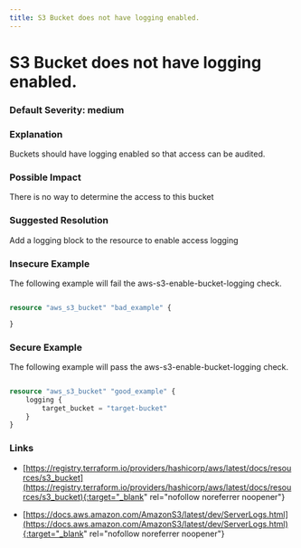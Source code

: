 ```yaml
---
title: S3 Bucket does not have logging enabled.
---
```


# S3 Bucket does not have logging enabled.

### Default Severity: <span class="severity medium">medium</span>

### Explanation

Buckets should have logging enabled so that access can be audited.

### Possible Impact
There is no way to determine the access to this bucket

### Suggested Resolution
Add a logging block to the resource to enable access logging


### Insecure Example

The following example will fail the aws-s3-enable-bucket-logging check.
```terraform

resource "aws_s3_bucket" "bad_example" {

}

```



### Secure Example

The following example will pass the aws-s3-enable-bucket-logging check.
```terraform

resource "aws_s3_bucket" "good_example" {
	logging {
		target_bucket = "target-bucket"
	}
}

```



### Links


- [https://registry.terraform.io/providers/hashicorp/aws/latest/docs/resources/s3_bucket](https://registry.terraform.io/providers/hashicorp/aws/latest/docs/resources/s3_bucket){:target="_blank" rel="nofollow noreferrer noopener"}

- [https://docs.aws.amazon.com/AmazonS3/latest/dev/ServerLogs.html](https://docs.aws.amazon.com/AmazonS3/latest/dev/ServerLogs.html){:target="_blank" rel="nofollow noreferrer noopener"}



